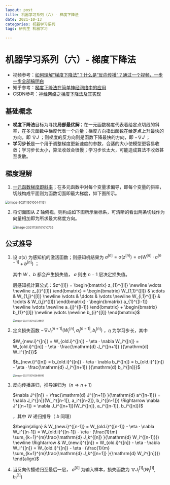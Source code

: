 ```yaml
---
layout: post
title: 机器学习系列（六）- 梯度下降法
date: 2021-10-13
categories: 机器学习系列
tags: 研究生 机器学习

---
```


# 机器学习系列（六）- 梯度下降法

- 视频参考：[如何理解“梯度下降法”？什么是“反向传播”？通过一个视频，一步一步全部搞明白](https://www.bilibili.com/video/BV1Zg411T71b)
- 知乎参考：[梯度下降法在简单神经网络中的应用](https://zhuanlan.zhihu.com/p/269615620)
- CSDN参考：[神经网络之梯度下降法及其实现](https://blog.csdn.net/nanhuaibeian/article/details/100184893)

## 基础概念

- <span id="gradient">**梯度下降法**目标为寻找**局部最优解**；在一元函数梯度代表着给定点切线的斜率，在多元函数中梯度代表一个向量；梯度方向指出函数在给定点上升最快的方向，即 $\nabla J$ ；则梯度的反方向则是函数下降最快的方向，即 $-\nabla J$ ；</span>
- **学习步长**是一个用于调整梯度更新速度的参数，合适的大小使模型更容易收敛；学习步长太小，算法收敛会很慢；学习步长太大，可能造成算法不收敛甚至发散。

## 梯度理解

1. <a href="#gradient">一元函数梯度即斜率</a>；在多元函数中对每个变量求偏导，即每个变量的斜率，切线构成平面则为函数切面即最大梯度，如下图所示。

<img src="http://markdown.zzzbook.cn/image-20211130100441151.png" alt="image-20211130100441151" style="zoom:67%;" />

2. 将切面图从 $Z$ 轴俯视，则构成如下图所示坐标系，可清晰的看出两条切线作为向量相加即为所求最大梯度方向。

   <img src="http://markdown.zzzbook.cn/image-20211130101010735.png" alt="image-20211130101010735" style="zoom:67%;" />

## 公式推导

1. 设 $\sigma(x)$ 为感知机的激活函数；则感知机结果为 $a^{[n]}=\sigma(z^{[n]})=\sigma(W^{[n]}·a^{[n-1]}+b^{[n]})$ ；

   其中 $W$ 、$b$ 都会产生损失值， $a$ 则由 $n-1$ 层决定损失值。
   
   层感知机计算公式：$z^{[l]} = \begin{bmatrix} z_{1}^{[l]} \newline \vdots \newline z_{i}^{[l]} \end{bmatrix} = \begin{bmatrix} W_{1,1}^{[l]} & \cdots & W_{1,j}^{[l]} \newline \vdots & \ddots & \vdots \newline W_{i,1}^{[l]} & \cdots & W_{i,j}^{[l]} \end{bmatrix} · \begin{bmatrix} a_{1}^{[l-1]} \newline \vdots \newline a_{j}^{[l-1]} \end{bmatrix} + \begin{bmatrix} b_{1}^{[l]} \newline \vdots \newline b_{i}^{[l]} \end{bmatrix}$ 
   
   <img src="http://markdown.zzzbook.cn/image-20211130142728657.png" alt="image-20211130142728657" style="zoom:50%;" />
   
2. 定义损失函数 $-\nabla J_i^{[n+1]}(W_i^{[n]}, a_i^{[n-1]}, b_i^{[n]})$ ，$\eta$ 为学习步长，其中 

   $W_{new.i}^{[n]} = W_{old.i}^{[n]} - \eta · \nabla W_i^{[n]} = W_{old.i}^{[n]} - \eta · \frac{\mathrm{d} J_i^{[n+1]} }{\mathrm{d} W_i^{[n]}}$ 

   $b_{new.i}^{[n]} = b_{old.i}^{[n]} - \eta · \nabla b_i^{[n]} = b_{old.i}^{[n]} - \eta · \frac{\mathrm{d} J_i^{[n+1]} }{\mathrm{d} b_i^{[n]}}$ 

   <img src="http://markdown.zzzbook.cn/image-20211130142648010.png" alt="image-20211130142648010" style="zoom:50%;" />

3. 反向传播递归，推导递归为（$n \Rightarrow n+1$）

    $\nabla J^{[n]} = \frac{\mathrm{d} J^{[n+1]} }{\mathrm{d} a^{[n-1]}} = \nabla J_i^{[n]}(W_i^{[n-1]}, a_i^{[n-2]}, b_i^{[n-1]}) \Rightarrow \nabla J^{[n+1]} = \nabla J_i^{[n+1]}(W_i^{[n]}, a_i^{[n-1]}, b_i^{[n]})$ 

   ，其中 $W$ 递归推导（ $b$ 同理）

   $\begin{align} & W_{new.i}^{[n-1]} = W_{old.i}^{[n-1]} - \eta · \nabla W_i^{[n-1]} = W_{old.i}^{[n-1]} - \eta · (\frac{1}{m} \sum_{k=1}^{m}\frac{\mathrm{d} J_k^{[n]} }{\mathrm{d} W_i^{[n-1]}}) \newline \Rightarrow & W_{new.i}^{[n]} = W_{old.i}^{[n]} - \eta · \nabla W_i^{[n]} = W_{old.i}^{[n]} - \eta · (\frac{1}{m} \sum_{k=1}^{m}\frac{\mathrm{d} J_k^{[n+1]} }{\mathrm{d} W_i^{[n]}}) \end{align}$ 

4. 当反向传播递归至最后一层， $a^{[0]}$ 为输入样本，损失函数为 $\nabla J^{[1]}_i(W^{[1]}_i, b^{[1]}_i)$ 

